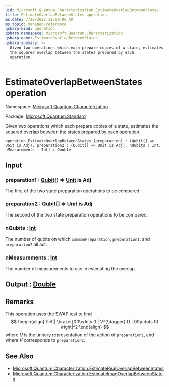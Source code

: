 ```yaml
---
uid: Microsoft.Quantum.Characterization.EstimateOverlapBetweenStates
title: EstimateOverlapBetweenStates operation
ms.date: 7/20/2022 12:00:00 AM
ms.topic: managed-reference
qsharp.kind: operation
qsharp.namespace: Microsoft.Quantum.Characterization
qsharp.name: EstimateOverlapBetweenStates
qsharp.summary: >-
  Given two operations which each prepare copies of a state, estimates
  the squared overlap between the states prepared by each
  operation.
---
```


# EstimateOverlapBetweenStates operation

Namespace: [Microsoft.Quantum.Characterization](xref:Microsoft.Quantum.Characterization)

Package: [Microsoft.Quantum.Standard](https://nuget.org/packages/Microsoft.Quantum.Standard)


Given two operations which each prepare copies of a state, estimatesthe squared overlap between the states prepared by eachoperation.

```qsharp
operation EstimateOverlapBetweenStates (preparation1 : (Qubit[] => Unit is Adj), preparation2 : (Qubit[] => Unit is Adj), nQubits : Int, nMeasurements : Int) : Double
```


## Input

### preparation1 : [Qubit](xref:microsoft.quantum.qsharp.valueliterals#qubit-literals)[] => [Unit](xref:microsoft.quantum.qsharp.valueliterals#unit-literal)  is Adj

The first of the two state preparation operations to be compared.


### preparation2 : [Qubit](xref:microsoft.quantum.qsharp.valueliterals#qubit-literals)[] => [Unit](xref:microsoft.quantum.qsharp.valueliterals#unit-literal)  is Adj

The second of the two state preparation operations to be compared.


### nQubits : [Int](xref:microsoft.quantum.qsharp.valueliterals#int-literals)

The number of qubits on which `commonPreparation`, `preparation1`, and`preparation2` all act.


### nMeasurements : [Int](xref:microsoft.quantum.qsharp.valueliterals#int-literals)

The number of measurements to use in estimating the overlap.



## Output : [Double](xref:microsoft.quantum.qsharp.valueliterals#double-literals)



## Remarks

This operation uses the SWAP test to find$$\begin{align}\left| \braket{00\cdots 0 | V^{\dagger} U | 00\cdots 0} \right|^2\end{align}$$where $U$ is the unitary representation of the action of `preparation1`,and where $V$ corresponds to `preparation2`.

## See Also

- [Microsoft.Quantum.Characterization.EstimateRealOverlapBetweenStates](xref:Microsoft.Quantum.Characterization.EstimateRealOverlapBetweenStates)
- [Microsoft.Quantum.Characterization.EstimateImagOverlapBetweenStates](xref:Microsoft.Quantum.Characterization.EstimateImagOverlapBetweenStates)
